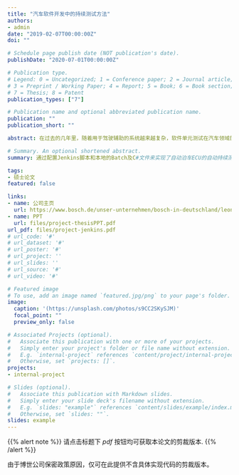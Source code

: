 ```yaml
---
title: "汽车软件开发中的持续测试方法"
authors:
- admin
date: "2019-02-07T00:00:00Z"
doi: ""

# Schedule page publish date (NOT publication's date).
publishDate: "2020-07-01T00:00:00Z"

# Publication type.
# Legend: 0 = Uncategorized; 1 = Conference paper; 2 = Journal article;
# 3 = Preprint / Working Paper; 4 = Report; 5 = Book; 6 = Book section;
# 7 = Thesis; 8 = Patent
publication_types: ["7"]

# Publication name and optional abbreviated publication name.
publication: ""
publication_short: ""

abstract: 在过去的几年里，随着用于驾驶辅助的系统越来越复杂，软件单元测试在汽车领域的重要性急剧增加。"""单元测试和集成测试在汽车软件开发过程中被普遍使用，通过测试可以减少代码中的错误，提高开发阶段的效率。所有这些优势只能当整个测试流程有明确的方法可循时才可以实现。"""因此本论文的目的是为了验证汽车软件开发的一种持续测试方法，以及提出相应的测试测试准则和明确的流程定义，并通过配置测试平台的脚本将这一方法落实到罗伯特博世公司自动泊车部门超声波传感器组的中。"""Jenkins是一款由Java编写的开源的持续集成工具，它提供了软件开发的持续集成服务。本文通过配置Jenkins脚本和本地的Batch及C#文件来实现了自动泊车ECU的自动持续测试。即集成测试可以通过Jenkins平台远程启动并可设置执行周期。使用多个脚本来分别实现：自动从服务器同步最新的基于超声波传感器的自动泊车软件，调用winIDEA实现软件的自动写入，在CANoe中调用相应集成测试用例并自动启动测试。测试完成后Jenkins会自动发送带有测试报告的电子邮件到开发者信箱中以便及时获知测试结果。""""本文以对持续测试的实施可行性的分析，对持续集成测试的概念的阐明，以及对持续集成测试方法的实施作为论文的成果。所有测试过程按照ISO26262标准进行定义，许多工作产品(如模板和脚本)都是在国际规范下进行和开发的。

# Summary. An optional shortened abstract.
summary: 通过配置Jenkins脚本和本地的Batch及C#文件来实现了自动泊车ECU的自动持续测试。即集成测试可以通过Jenkins平台远程启动并可设置执行周期。使用多个脚本来分别实现：自动从服务器同步最新的基于超声波传感器的自动泊车软件，调用winIDEA实现软件的自动写入，在CANoe中调用相应集成测试用例并自动启动测试。测试完成后Jenkins会自动发送带有测试报告的电子邮件到开发者信箱中以便及时获知测试结果。

tags:
- 硕士论文
featured: false

links:
- name: 公司主页
  url: https://www.bosch.de/unser-unternehmen/bosch-in-deutschland/leonberg/
- name: PPT
  url: files/project-thesisPPT.pdf
url_pdf: files/project-jenkins.pdf
# url_code: '#'
# url_dataset: '#'
# url_poster: '#'
# url_project: ''
# url_slides: ''
# url_source: '#'
# url_video: '#'

# Featured image
# To use, add an image named `featured.jpg/png` to your page's folder. 
image:
  caption: '(https://unsplash.com/photos/s9CC2SKySJM)'
  focal_point: ""
  preview_only: false

# Associated Projects (optional).
#   Associate this publication with one or more of your projects.
#   Simply enter your project's folder or file name without extension.
#   E.g. `internal-project` references `content/project/internal-project/index.md`.
#   Otherwise, set `projects: []`.
projects:
- internal-project

# Slides (optional).
#   Associate this publication with Markdown slides.
#   Simply enter your slide deck's filename without extension.
#   E.g. `slides: "example"` references `content/slides/example/index.md`.
#   Otherwise, set `slides: ""`.
slides: example
---
```


{{% alert note %}}
请点击标题下 *pdf* 按钮均可获取本论文的剪裁版本.
{{% /alert %}}

由于博世公司保密政策原因，仅可在此提供不含具体实现代码的剪裁版本。